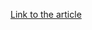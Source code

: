 [Link to the article](https://bleepingcomputer.com/news/security/fake-paypal-site-spreads-nemty-ransomware/)
